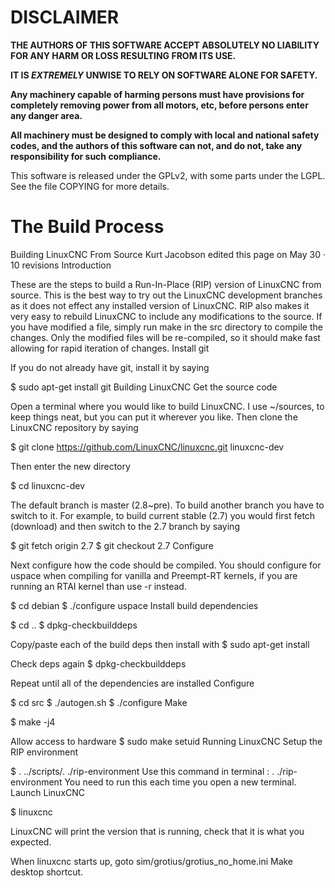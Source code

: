 # DISCLAIMER

**THE AUTHORS OF THIS SOFTWARE ACCEPT ABSOLUTELY NO LIABILITY FOR ANY
HARM OR LOSS RESULTING FROM ITS USE.**

**IT IS _EXTREMELY_ UNWISE TO RELY ON SOFTWARE ALONE FOR SAFETY.**

**Any machinery capable of harming persons must have provisions for
completely removing power from all motors, etc, before persons enter
any danger area.**

**All machinery must be designed to comply with local and national
safety codes, and the authors of this software can not, and do not,
take any responsibility for such compliance.**


This software is released under the GPLv2, with some parts under the LGPL.
See the file COPYING for more details.


# The Build Process


Building LinuxCNC From Source
Kurt Jacobson edited this page on May 30 · 10 revisions
Introduction

These are the steps to build a Run-In-Place (RIP) version of LinuxCNC from source. This is the best way to try out the LinuxCNC development branches as it does not effect any installed version of LinuxCNC. RIP also makes it very easy to rebuild LinuxCNC to include any modifications to the source. If you have modified a file, simply run make in the src directory to compile the changes. Only the modified files will be re-compiled, so it should make fast allowing for rapid iteration of changes.
Install git

If you do not already have git, install it by saying

$ sudo apt-get install git
Building LinuxCNC
Get the source code

Open a terminal where you would like to build LinuxCNC. I use ~/sources, to keep things neat, but you can put it wherever you like. Then clone the LinuxCNC repository by saying

$ git clone https://github.com/LinuxCNC/linuxcnc.git linuxcnc-dev

Then enter the new directory

$ cd linuxcnc-dev

The default branch is master (2.8~pre). To build another branch you have to switch to it. For example, to build current stable (2.7) you would first fetch (download) and then switch to the 2.7 branch by saying

$ git fetch origin 2.7
$ git checkout 2.7
Configure

Next configure how the code should be compiled. You should configure for uspace when compiling for vanilla and Preempt-RT kernels, if you are running an RTAI kernel than use -r instead.

$ cd debian
$ ./configure uspace
Install build dependencies

$ cd ..
$ dpkg-checkbuilddeps

Copy/paste each of the build deps then install with
$ sudo apt-get install <dep-name>

Check deps again
$ dpkg-checkbuilddeps

Repeat until all of the dependencies are installed
Configure

$ cd src
$ ./autogen.sh
$ ./configure
Make

$ make -j4

Allow access to hardware
$ sudo make setuid
Running LinuxCNC
Setup the RIP environment

$ . ../scripts/. ./rip-environment   Use this command in terminal :  . ./rip-environment 
You need to run this each time you open a new terminal.
Launch LinuxCNC

$ linuxcnc

LinuxCNC will print the version that is running, check that it is what you expected.

When linuxcnc starts up, goto sim/grotius/grotius_no_home.ini
Make desktop shortcut.

